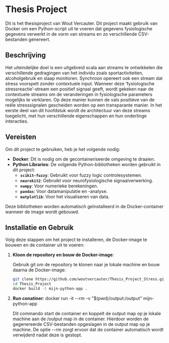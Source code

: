 # Thesis Project

Dit is het thesisproject van Wout Vercauter. Dit project maakt gebruik van Docker om een Python-script uit te voeren dat gegevens fysiologische gegevens verwerkt in de vorm van streams en zo verschillende CSV-bestanden genereert.

## Beschrijving

Het uiteindelijke doel is een uitgebreid scala aan streams te ontwikkelen die verschillende gedragingen van het individu zoals sportactiviteiten, alcoholgebruik en slaap monitoren. Synchroon opereert ook een stream dat stress voorspelt zonder contextuele input. Wanneer deze ‘fysiologische stressreactie’-stream een positief signaal geeft, wordt gekeken naar de contextuele streams om de veranderingen in fysiologische parameters mogelijks te verklaren. Op deze manier kunnen de vals positieve van de reële stresssignalen gescheiden worden op een transparante manier. In het eerste deel van dit hoofdstuk wordt de architectuur van deze streams toegelicht, met hun verschillende eigenschappen en hun onderlinge interacties.

## Vereisten

Om dit project te gebruiken, heb je het volgende nodig:

- **Docker**: Dit is nodig om de gecontaineriseerde omgeving te draaien.
- **Python Libraries**: De volgende Python-bibliotheken worden gebruikt in dit project:
  - **`scikit-fuzzy`**: Gebruikt voor fuzzy logic controlesystemen.
  - **`neurokit2`**: Gebruikt voor neurofysiologische signaalverwerking.
  - **`numpy`**: Voor numerieke berekeningen.
  - **`pandas`**: Voor datamanipulatie en -analyse.
  - **`matplotlib`**: Voor het visualiseren van data.

Deze bibliotheken worden automatisch geïnstalleerd in de Docker-container wanneer de image wordt gebouwd.

## Installatie en Gebruik

Volg deze stappen om het project te installeren, de Docker-image te bouwen en de container uit te voeren:

1. **Kloon de repository en bouw de Docker-image**:

   Gebruik git om de repository te klonen naar je lokale machine en bouw daarna de Docker-image:

   ```bash
   git clone https://github.com/woutvercauter/Thesis_Project_Stress.git
   cd Thesis_Project
   docker build -t mijn-python-app .

2. **Run conatiner**:
   docker run -it --rm -v "$(pwd)/output:/output" mijn-python-app

   Dit commando start de container en koppelt de output map op je lokale machine aan de /output map in de container. Hierdoor worden de gegenereerde CSV-bestanden opgeslagen in de output map op je machine. De optie --rm zorgt ervoor dat de container automatisch wordt verwijderd nadat deze is gestopt.
